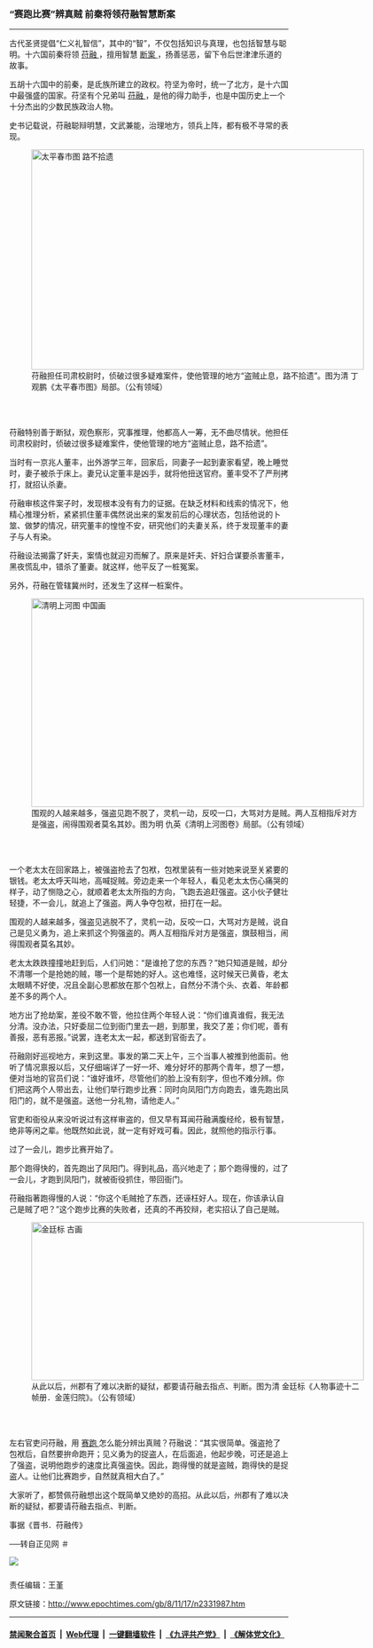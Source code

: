 ### “赛跑比赛”辨真贼 前秦将领苻融智慧断案
------------------------

<p>
 古代圣贤提倡“仁义礼智信”，其中的“智”，不仅包括知识与真理，也包括智慧与聪明。十六国前秦将领
 <a href="http://www.epochtimes.com/gb/tag/%E8%8B%BB%E8%9E%8D.html">
  苻融
 </a>
 ，擅用智慧
 <a href="http://www.epochtimes.com/gb/tag/%E6%96%AD%E6%A1%88.html">
  断案
 </a>
 ，扬善惩恶，留下令后世津津乐道的故事。
</p>
<p>
 五胡十六国中的前秦，是氐族所建立的政权。符坚为帝时，统一了北方，是十六国中最强盛的国家。苻坚有个兄弟叫
 <a href="http://www.epochtimes.com/gb/tag/%E8%8B%BB%E8%9E%8D.html">
  苻融
 </a>
 ，是他的得力助手，也是中国历史上一个十分杰出的少数民族政治人物。
</p>
<p>
 史书记载说，苻融聪辩明慧，文武兼能，治理地方，领兵上阵，都有极不寻常的表现。
</p>
<figure class="wp-caption aligncenter" id="attachment_10937466" style="width: 600px">
 <a href="http://i.epochtimes.com/assets/uploads/2008/11/PK2A001713N000000000PAG.jpg">
  <img alt="太平春市图 路不拾遗" class="wp-image-10937466 size-large" height="397" src="http://i.epochtimes.com/assets/uploads/2008/11/PK2A001713N000000000PAG-600x397.jpg" width="600"/>
 </a>
 <br/><figcaption class="wp-caption-text">
  苻融担任司肃校尉时，侦破过很多疑难案件，使他管理的地方“盗贼止息，路不拾遗”。图为清 丁观鹏《太平春市图》局部。（公有领域）
 </figcaption><br/>
</figure><br/>
<p>
 苻融特别善于断狱，观色察形，究事推理，他都高人一筹，无不曲尽情状。他担任司肃校尉时，侦破过很多疑难案件，使他管理的地方“盗贼止息，路不拾遗”。
</p>
<p>
 当时有一京兆人董丰，出外游学三年，回家后，同妻子一起到妻家看望，晚上睡觉时，妻子被杀于床上。妻兄认定董丰是凶手，就将他扭送官府。董丰受不了严刑拷打，就招认杀妻。
</p>
<p>
 苻融审核这件案子时，发现根本没有有力的证据。在缺乏材料和线索的情况下，他精心推理分析，紧紧抓住董丰偶然说出来的案发前后的心理状态，包括他说的卜筮、做梦的情况，研究董丰的惶惶不安，研究他们的夫妻关系，终于发现董丰的妻子与人有染。
</p>
<p>
 苻融设法揭露了奸夫，案情也就迎刃而解了。原来是奸夫、奸妇合谋要杀害董丰，黑夜慌乱中，错杀了董妻。就这样，他平反了一桩冤案。
</p>
<p>
 另外，苻融在管辖冀州时，还发生了这样一桩案件。
</p>
<figure class="wp-caption aligncenter" id="attachment_10937501" style="width: 600px">
 <a href="http://i.epochtimes.com/assets/uploads/2008/11/92d7cf7a6eefb5277be8d79c79e96f1a.jpg">
  <img alt="清明上河图 中国画" class="wp-image-10937501 size-large" height="376" src="http://i.epochtimes.com/assets/uploads/2008/11/92d7cf7a6eefb5277be8d79c79e96f1a-600x376.jpg" width="600"/>
 </a>
 <br/><figcaption class="wp-caption-text">
  围观的人越来越多，强盗见跑不脱了，灵机一动，反咬一口，大骂对方是贼。两人互相指斥对方是强盗，闹得围观者莫名其妙。图为明 仇英《清明上河图卷》局部。（公有领域）
 </figcaption><br/>
</figure><br/>
<p>
 一个老太太在回家路上，被强盗抢去了包袱，包袱里装有一些对她来说至关紧要的银钱。老太太呼天叫地，高喊捉贼。旁边走来一个年轻人，看见老太太伤心痛哭的样子，动了恻隐之心，就顺着老太太所指的方向，飞跑去追赶强盗。这小伙子健壮轻捷，不一会儿，就追上了强盗。两人争夺包袱，扭打在一起。
</p>
<p>
 围观的人越来越多，强盗见逃脱不了，灵机一动，反咬一口，大骂对方是贼，说自己是见义勇为，追上来抓这个狗强盗的。两人互相指斥对方是强盗，旗鼓相当，闹得围观者莫名其妙。
</p>
<p>
 老太太跌跌撞撞地赶到后，人们问她：“是谁抢了您的东西？”她只知道是贼，却分不清哪一个是抢她的贼，哪一个是帮她的好人。这也难怪，这时候天已黄昏，老太太眼睛不好使，况且全副心思都放在那个包袱上，自然分不清个头、衣着、年龄都差不多的两个人。
</p>
<p>
 地方出了抢劫案，差役不敢不管，他拉住两个年轻人说：“你们谁真谁假，我无法分清。没办法，只好委屈二位到衙门里去一趟，到那里，我交了差；你们呢，善有善报，恶有恶报。”说罢，连老太太一起，都送到官衙去了。
</p>
<p>
 苻融刚好巡视地方，来到这里。事发的第二天上午，三个当事人被推到他面前。他听了情况禀报以后，又仔细端详了一好一坏、难分好坏的那两个青年，想了一想，便对当地的官员们说：“谁好谁坏，尽管他们的脸上没有刻字，但也不难分辨。你们把这两个人带出去，让他们举行跑步比赛：同时向凤阳门方向跑去，谁先跑出凤阳门的，就不是强盗。送他一分礼物，请他走人。”
</p>
<p>
 官吏和衙役从来没听说过有这样审盗的，但又早有耳闻苻融满腹经纶，极有智慧，绝非等闲之辈。他既然如此说，就一定有好戏可看。因此，就照他的指示行事。
</p>
<p>
 过了一会儿，跑步比赛开始了。
</p>
<p>
 那个跑得快的，首先跑出了凤阳门。得到礼品，高兴地走了；那个跑得慢的，过了一会儿，才跑到凤阳门，就被衙役抓住，带回衙门。
</p>
<p>
 苻融指著跑得慢的人说：“你这个毛贼抢了东西，还诬枉好人。现在，你该承认自己是贼了吧？”这个跑步比赛的失败者，还真的不再狡辩，老实招认了自己是贼。
</p>
<figure class="wp-caption aligncenter" id="attachment_10937550" style="width: 600px">
 <a href="http://i.epochtimes.com/assets/uploads/2008/11/b8822796c67cd5d2505950994ddb89f8.jpg">
  <img alt="金廷标 古画 " class="size-large wp-image-10937550" height="285" src="http://i.epochtimes.com/assets/uploads/2008/11/b8822796c67cd5d2505950994ddb89f8-600x285.jpg" width="600"/>
 </a>
 <br/><figcaption class="wp-caption-text">
  从此以后，州郡有了难以决断的疑狱，都要请苻融去指点、判断。图为清 金廷标《人物事迹十二帧册．金莲归院》。（公有领域）
 </figcaption><br/>
</figure><br/>
<p>
 左右官吏问苻融，用
 <a href="http://www.epochtimes.com/gb/tag/%E8%B5%9B%E8%B7%91.html">
  赛跑
 </a>
 怎么能分辨出真贼？苻融说：“其实很简单。强盗抢了包袱后，自然要拚命跑开；见义勇为的捉盗人，在后面追，他起步晚，可还是追上了强盗，说明他跑步的速度比真强盗快。因此，跑得慢的就是盗贼，跑得快的是捉盗人。让他们比赛跑步，自然就真相大白了。”
</p>
<p>
 大家听了，都赞佩苻融想出这个既简单又绝妙的高招。从此以后，州郡有了难以决断的疑狱，都要请苻融去指点、判断。
</p>
<p>
 事据《晋书．苻融传》
</p>
<p>
 ──转自正见网 ＃
</p>
<div class="inline_share">
 <a href="https://www.facebook.com/sharer/sharer.php?u=http%3A%2F%2Fwww.epochtimes.com%2Fgb%2F8%2F11%2F17%2Fn2331987.htm" style="margin-bottom:10px;display:inline-block;" target="_blank">
  <img src="https://www.epochtimes.com/assets/themes/djy/images/fb_share/plant.png"/>
 </a>
</div>
<p>
 责任编辑：王堇
</p>

原文链接：http://www.epochtimes.com/gb/8/11/17/n2331987.htm


------------------------
#### [禁闻聚合首页](https://github.com/gfw-breaker/banned-news/blob/master/README.md) &nbsp;|&nbsp; [Web代理](https://github.com/gfw-breaker/open-proxy/blob/master/README.md) &nbsp;|&nbsp; [一键翻墙软件](https://github.com/gfw-breaker/nogfw/blob/master/README.md) &nbsp;|&nbsp; [《九评共产党》](https://github.com/gfw-breaker/9ping.md/blob/master/README.md#九评之一评共产党是什么) &nbsp;|&nbsp; [《解体党文化》](https://github.com/gfw-breaker/jtdwh.md/blob/master/README.md#绪论)